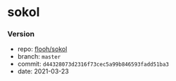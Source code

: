 # sokol

### Version
- repo: [flooh/sokol](https://github.com/floooh/sokol)
- branch: `master`
- commit: `d44328073d2316f73cec5a99b846593fadd51ba3`
- date: 2021-03-23